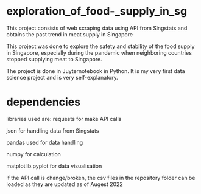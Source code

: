 # exploration_of_food-_supply_in_sg

This project consists of web scraping data using API from Singstats and obtains the past trend in meat supply in Singapore

This project was done to explore the safety and stability of the food supply in Singapore, especially during the pandemic when neighboring countries stopped supplying meat to Singapore.

The project is done in Juyternotebook in Python. It is my very first data science project and is very self-explanatory.

# dependencies
libraries used are:
 requests for make API calls
 
 json for handling data from Singstats
 
 pandas used for data handling
 
 numpy for calculation
 
 matplotlib.pyplot for data visualisation


if the API call is change/broken, the csv files in the repository folder can be loaded as they are updated as of Augest 2022
